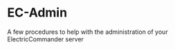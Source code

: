 EC-Admin
========

A few procedures to help with the administration of your ElectricCommander server
